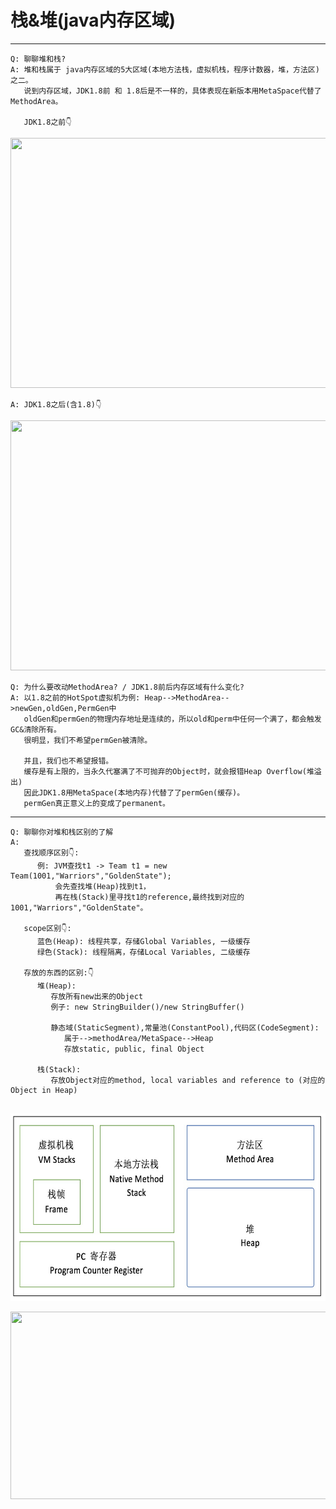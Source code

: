 # 栈&堆(java内存区域)
---

```
Q: 聊聊堆和栈?
A: 堆和栈属于 java内存区域的5大区域(本地方法栈，虚拟机栈，程序计数器，堆，方法区)之二。
   说到内存区域，JDK1.8前 和 1.8后是不一样的，具体表现在新版本用MetaSpace代替了MethodArea。

   JDK1.8之前👇
```
<p align="center">
  <img src="https://image-static.segmentfault.com/149/412/1494128630-d676bb0118026f8c_fix732" width="700" height="400">
</p>

```
A: JDK1.8之后(含1.8)👇
```

<p align="center">
  <img src="https://image-static.segmentfault.com/204/639/2046396098-6f30a13744cb5bf7_fix732" width="700" height="400">
</p>

```
Q: 为什么要改动MethodArea? / JDK1.8前后内存区域有什么变化?
A: 以1.8之前的HotSpot虚拟机为例: Heap-->MethodArea-->newGen,oldGen,PermGen中
   oldGen和permGen的物理内存地址是连续的，所以old和perm中任何一个满了，都会触发GC&清除所有。
   很明显，我们不希望permGen被清除。
   
   并且，我们也不希望报错。
   缓存是有上限的，当永久代塞满了不可抛弃的Object时，就会报错Heap Overflow(堆溢出)
   因此JDK1.8用MetaSpace(本地内存)代替了了permGen(缓存)。
   permGen真正意义上的变成了permanent。
```
---

```
Q: 聊聊你对堆和栈区别的了解
A:
   查找顺序区别👇:
      例: JVM查找t1 -> Team t1 = new Team(1001,"Warriors","GoldenState");
          会先查找堆(Heap)找到t1，
          再在栈(Stack)里寻找t1的reference,最终找到对应的1001,"Warriors","GoldenState"。
          
   scope区别👇:
      蓝色(Heap): 线程共享，存储Global Variables, 一级缓存
      绿色(Stack): 线程隔离，存储Local Variables, 二级缓存
         
   存放的东西的区别:👇
      堆(Heap):
         存放所有new出来的Object
         例子: new StringBuilder()/new StringBuffer()
         
         静态域(StaticSegment),常量池(ConstantPool),代码区(CodeSegment):
            属于-->methodArea/MetaSpace-->Heap
            存放static, public, final Object
         
      栈(Stack):
         存放Object对应的method, local variables and reference to (对应的Object in Heap)
   
```

<p align="center">
  <img src="https://raw.githubusercontent.com/IDGAQ/Super_Cool_Notes/main/Stack%26Heap1.png" width="640" height="300">
</p>
<p align="center">
  <img src="https://img-blog.csdnimg.cn/20200731114334440.png?x-oss-process=image/watermark,type_ZmFuZ3poZW5naGVpdGk,shadow_10,text_aHR0cHM6Ly9ibG9nLmNzZG4ubmV0L3FxXzM3NDk1NjM5,size_16,color_FFFFFF,t_70#pic_center" width="640" height="300">
</p>

